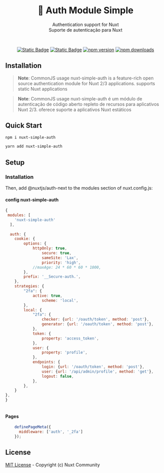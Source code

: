 <h1 align="center">🔐 Auth Module Simple</h1>
    <p align="center">
        <span>Authentication support for Nuxt</span>
            <br>
        <span>Suporte de autenticação para Nuxt</span>
    </p>
<br>

<div align="center">


[![Static Badge](https://img.shields.io/badge/NPM:nuxt-simple-auth)](https://www.npmjs.com/package/nuxt-simple-auth)
[![Static Badge](https://img.shields.io/badge/GITHUB:nuxt-simple-auth)](https://github.com/4slanK/nuxt-simple-auth)
[![npm version](https://img.shields.io/npm/v/nuxt-simple-auth/latest.svg?style=flat-square)](https://www.npmjs.com/package/nuxt-simple-auth)
[![npm downloads](https://img.shields.io/npm/dt/nuxt-simple-auth.svg?style=flat-square)](https://www.npmjs.com/package/nuxt-simple-auth)


</div>

## Installation

> **Note**: CommonJS usage
> nuxt-simple-auth is a feature-rich open source authentication module for Nuxt 2/3 applications. supports static Nuxt
> applications

> **Note**: CommonJS usage
> nuxt-simple-auth é um módulo de autenticação de código aberto repleto de recursos para aplicativos Nuxt 2/3. oferece
> suporte a aplicativos Nuxt estáticos

## Quick Start

```sh
npm i nuxt-simple-auth
```

```sh
yarn add nuxt-simple-auth
```

<!-- <a href="https://auth.nuxtjs.org">Read Documentation</a>

**🚧 please see [status page](http://auth.nuxtjs.org/status) in documentation.** -->

## Setup

### Installation

Then, add @nuxtjs/auth-next to the modules section of nuxt.config.js:

#### config nuxt-simple-auth

``` js
{
 modules: [
    'nuxt-simple-auth'
  ],
  
  auth: {
    cookie: {
        options: {
            httpOnly: true,
                secure: true,
                sameSite: 'Lax',
                priority: 'high',
            //maxAge: 24 * 60 * 60 * 1000,
        },
        prefix: '__Secure-auth.',
    },
    strategies: {
        "2fa": {
            active: true,
                scheme: 'local',
        },
        local: {
            "2fa": {
                checker: {url: '/oauth/token', method: 'post'},
                generator: {url: '/oauth/token', method: 'post'},
            },
            token: {
                property: 'access_token',
            },
            user: {
                property: 'profile',
            },
            endpoints: {
                login: {url: '/oauth/token', method: 'post'},
                user: {url: '/api/admin/profile', method: 'get'},
                logout: false,
            },
        },
    }
},
}
  
```

#### Pages

``` js
    definePageMeta({
      middleware: ['auth', '_2fa']
    });
```

## License

[MIT License](./LICENSE) - Copyright (c) Nuxt Community
